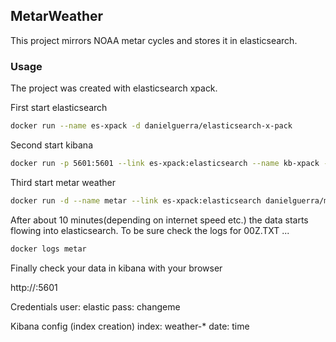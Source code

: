 ## MetarWeather

This project mirrors NOAA metar cycles and stores it in elasticsearch.

### Usage

The project was created with elasticsearch xpack.

First start elasticsearch
```bash
docker run --name es-xpack -d danielguerra/elasticsearch-x-pack
```

Second start kibana
```bash
docker run -p 5601:5601 --link es-xpack:elasticsearch --name kb-xpack -d danielguerra/kibana-x-pack
```

Third start metar weather
```bash
docker run -d --name metar --link es-xpack:elasticsearch danielguerra/metar-weather
```

After about 10 minutes(depending on internet speed etc.)
the data starts flowing into elasticsearch. To be sure
check the logs for 00Z.TXT ...

```bash
docker logs metar
```

Finally check your data in kibana with your browser

http://<docker-host>:5601

Credentials
user: elastic
pass: changeme

Kibana config (index creation)
index: weather-*
date: time
